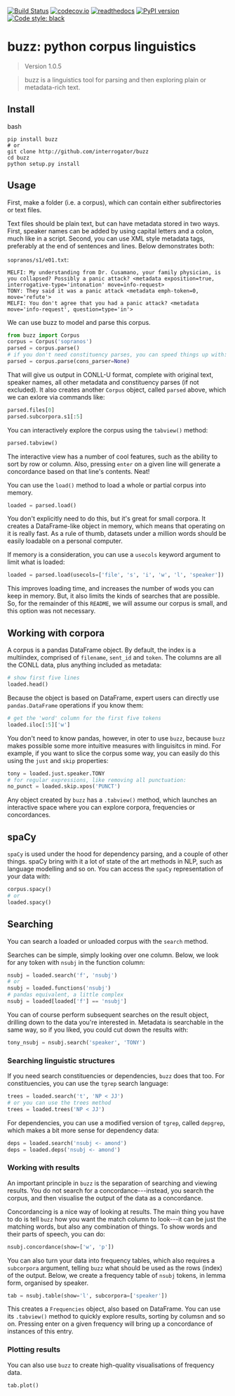 [![Build Status](https://travis-ci.org/interrogator/buzz.svg?branch=master)](https://travis-ci.org/interrogator/buzz)
[![codecov.io](https://codecov.io/gh/interrogator/buzz/branch/master/graph/badge.svg)](https://codecov.io/gh/interrogator/buzz)
[![readthedocs](https://readthedocs.org/projects/buzz/badge/?version=latest)](https://buzz.readthedocs.io/en/latest/)
[![PyPI version](https://badge.fury.io/py/buzz.svg)](https://badge.fury.io/py/buzz)
[![Code style: black](https://img.shields.io/badge/code%20style-black-000000.svg)](https://github.com/python/black)

# buzz: python corpus linguistics

<!--- Don't edit the version line below manually. Let bump2version do it for you. -->
> Version 1.0.5

> buzz is a linguistics tool for parsing and then exploring plain or metadata-rich text.

## Install

bash
```
pip install buzz
# or
git clone http://github.com/interrogator/buzz
cd buzz
python setup.py install
```

## Usage

First, make a folder (i.e. a corpus), which can contain either subfirectories or text files.

Text files should be plain text, but can have metadata stored in two ways. First, speaker names can be added by using capital letters and a colon, much like in a script. Second, you can use XML style metadata tags, preferably at the end of sentences and lines. Below demonstrates both:

`sopranos/s1/e01.txt`:

```
MELFI: My understanding from Dr. Cusamano, your family physician, is you collapsed? Possibly a panic attack? <metadata exposition=true, interrogative-type='intonation' move=info-request>
TONY: They said it was a panic attack <metadata emph-token=0, move='refute'>
MELFI: You don't agree that you had a panic attack? <metadata move='info-request', question=type='in'>
```

We can use buzz to model and parse this corpus.


```python
from buzz import Corpus
corpus = Corpus('sopranos')
parsed = corpus.parse()
# if you don't need constituency parses, you can speed things up with:
parsed = corpus.parse(cons_parser=None)
```

That will give us output in CONLL-U format, complete with original text, speaker names, all other metadata and constituency parses (if not excluded). It also creates another `Corpus` object, called `parsed` above, which we can exlore via commands like:

```python
parsed.files[0]
parsed.subcorpora.s1[:5]
```

You can interactively explore the corpus using the `tabview()` method:

```python
parsed.tabview()
```

The interactive view has a number of cool features, such as the ability to sort by row or column. Also, pressing `enter` on a given line will generate a concordance based on that line's contents. Neat!

You can use the `load()` method to load a whole or partial corpus into memory.

```python
loaded = parsed.load()
```

You don't explicitly need to do this, but it's great for small corpora. It creates a DataFrame-like object in memory, which means that operating on it is really fast. As a rule of thumb, datasets under a million words should be easily loadable on a personal computer.

If memory is a consideration, you can use a `usecols` keyword argument to limit what is loaded:

```python
loaded = parsed.load(usecols=['file', 's', 'i', 'w', 'l', 'speaker'])
```

This improves loading time, and increases the number of wods you can keep in memory. But, it also limits the kinds of searches that are possible. So, for the remainder of this `README`, we will assume our corpus is small, and this option was not necessary.

## Working with corpora

A corpus is a pandas DataFrame object. By default, the index is a multiindex, comprised of `filename`, `sent_id` and `token`. The columns are all the CONLL data, plus anything included as metadata:

```python
# show first five lines
loaded.head()
```

Because the object is based on DataFrame, expert users can directly use `pandas.DataFrame` operations if you know them:

```python
# get the 'word' column for the first five tokens
loaded.iloc[:5]['w']
```

You don't need to know pandas, however, in oter to use `buzz`, because `buzz` makes possible some more intuitive measures with linguisitcs in mind. For example, if you want to slice the corpus some way, you can easily do this using the `just` and `skip` properties:

```python
tony = loaded.just.speaker.TONY
# for regular expressions, like removing all punctuation:
no_punct = loaded.skip.xpos('PUNCT')
```

Any object created by `buzz` has a `.tabview()` method, which launches an interactive space where you can explore corpora, frequencies or concordances.

## spaCy

`spaCy` is used under the hood for dependency parsing, and a couple of other things. spaCy bring with it a lot of state of the art methods in NLP, such as language modelling and so on. You can access the `spaCy` representation of your data with:

```python
corpus.spacy()
# or
loaded.spacy()
```

## Searching

You can search a loaded or unloaded corpus with the `search` method.

Searches can be simple, simply looking over one column. Below, we look for any token with `nsubj` in the function column:


```python
nsubj = loaded.search('f', 'nsubj')
# or
nsubj = loaded.functions('nsubj')
# pandas equivalent, a little complex
nsubj = loaded[loaded['f'] == 'nsubj']
```

You can of course perform subsequent searches on the result object, drilling down to the data you're interested in. Metadata is searchable in the same way, so if you liked, you could cut down the results with:

```python
tony_nsubj = nsubj.search('speaker', 'TONY')
```

### Searching linguistic structures

If you need search constituencies or dependencies, `buzz` does that too. For constituencies, you can use the `tgrep` search language:

```python
trees = loaded.search('t', 'NP < JJ')
# or you can use the trees method
trees = loaded.trees('NP < JJ') 
```

For dependencies, you can use a modified version of `tgrep`, called `depgrep`, which makes a bit more sense for dependency data:

```python
deps = loaded.search('nsubj <- amond')
deps = loaded.deps('nsubj <- amond')
```

### Working with results

An important principle in `buzz` is the separation of searching and viewing results. You do not search for a concordance---instead, you search the corpus, and then visualise the output of the data as a concordance.

Concordancing is a nice way of looking at results. The main thing you have to do is tell `buzz` how you want the match column to look---it can be just the matching words, but also any combination of things. To show words and their parts of speech, you can do:

```python
nsubj.concordance(show=['w', 'p'])
```

You can also turn your data into frequency tables, which also requires a `subcorpora` argument, telling `buzz` what should be used as the rows (index) of the output. Below, we create a frequency table of `nsubj` tokens, in lemma form, organised by speaker.

```python
tab = nsubj.table(show='l', subcorpora=['speaker'])
```

This creates a `Frequencies` object, also based on DataFrame. You can use its `.tabview()` method to quickly explore results, sorting by columsn and so on. Pressing enter on a given frequency will bring up a concordance of instances of this entry.

### Plotting results

You can also use `buzz` to create high-quality visualisations of frequency data.

```python
tab.plot()
```